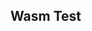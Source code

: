 ---
---

## Wasm Test

<link rel="icon" href="./assets/vanilla/texture/logo/logo.png">
<style>
    canvas {
        background-color: black;
    }
</style>
<canvas id="catgirl-engine-canvas"></canvas>
<script type="module">
    import init from "./pkg/main.js";
    init().then(() => {
        console.log("WASM Loaded");
    });
</script>
